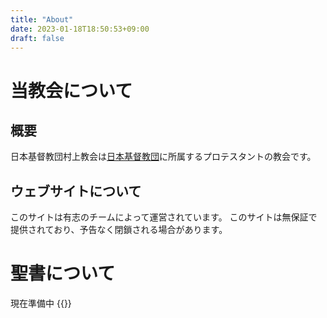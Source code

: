 ```yaml
---
title: "About"
date: 2023-01-18T18:50:53+09:00
draft: false
---
```

# 当教会について
## 概要
日本基督教団村上教会は[日本基督教団](https://uccj.org/ "日本基督教団公式サイト  |  日本キリスト教団は、日本にある約1650教会･伝道所を傘下に置くプロテスタント系のキリスト教会の集まりです。")に所属するプロテスタントの教会です。
## ウェブサイトについて
このサイトは有志のチームによって運営されています。
このサイトは無保証で提供されており、予告なく閉鎖される場合があります。
# 聖書について
現在準備中
{{<aludotjp width="318" height="262.5" koma="%E9%82%AA%E7%A5%9E%E3%81%A1%E3%82%83%E3%82%93%E3%83%89%E3%83%AD%E3%83%83%E3%83%97%E3%82%AD%E3%83%83%E3%82%AF/crop/embed/VnoHxURdnB2DjAWZYYED/0?referer=oembed">}}
